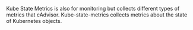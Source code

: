 Kube State Metrics is also for monitoring but collects different types of metrics that cAdvisor. Kube-state-metrics collects metrics about the state of Kubernetes objects.